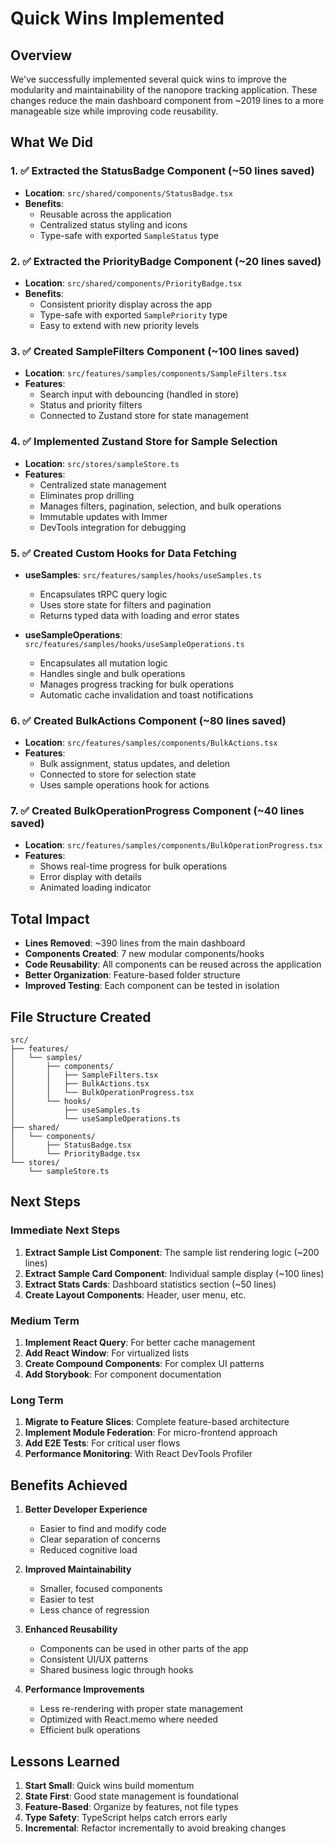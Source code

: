 # Quick Wins Implemented

## Overview

We've successfully implemented several quick wins to improve the modularity and maintainability of the nanopore tracking application. These changes reduce the main dashboard component from ~2019 lines to a more manageable size while improving code reusability.

## What We Did

### 1. ✅ Extracted the StatusBadge Component (~50 lines saved)
- **Location**: `src/shared/components/StatusBadge.tsx`
- **Benefits**: 
  - Reusable across the application
  - Centralized status styling and icons
  - Type-safe with exported `SampleStatus` type

### 2. ✅ Extracted the PriorityBadge Component (~20 lines saved)
- **Location**: `src/shared/components/PriorityBadge.tsx`
- **Benefits**:
  - Consistent priority display across the app
  - Type-safe with exported `SamplePriority` type
  - Easy to extend with new priority levels

### 3. ✅ Created SampleFilters Component (~100 lines saved)
- **Location**: `src/features/samples/components/SampleFilters.tsx`
- **Features**:
  - Search input with debouncing (handled in store)
  - Status and priority filters
  - Connected to Zustand store for state management

### 4. ✅ Implemented Zustand Store for Sample Selection
- **Location**: `src/stores/sampleStore.ts`
- **Features**:
  - Centralized state management
  - Eliminates prop drilling
  - Manages filters, pagination, selection, and bulk operations
  - Immutable updates with Immer
  - DevTools integration for debugging

### 5. ✅ Created Custom Hooks for Data Fetching
- **useSamples**: `src/features/samples/hooks/useSamples.ts`
  - Encapsulates tRPC query logic
  - Uses store state for filters and pagination
  - Returns typed data with loading and error states
  
- **useSampleOperations**: `src/features/samples/hooks/useSampleOperations.ts`
  - Encapsulates all mutation logic
  - Handles single and bulk operations
  - Manages progress tracking for bulk operations
  - Automatic cache invalidation and toast notifications

### 6. ✅ Created BulkActions Component (~80 lines saved)
- **Location**: `src/features/samples/components/BulkActions.tsx`
- **Features**:
  - Bulk assignment, status updates, and deletion
  - Connected to store for selection state
  - Uses sample operations hook for actions

### 7. ✅ Created BulkOperationProgress Component (~40 lines saved)
- **Location**: `src/features/samples/components/BulkOperationProgress.tsx`
- **Features**:
  - Shows real-time progress for bulk operations
  - Error display with details
  - Animated loading indicator

## Total Impact

- **Lines Removed**: ~390 lines from the main dashboard
- **Components Created**: 7 new modular components/hooks
- **Code Reusability**: All components can be reused across the application
- **Better Organization**: Feature-based folder structure
- **Improved Testing**: Each component can be tested in isolation

## File Structure Created

```
src/
├── features/
│   └── samples/
│       ├── components/
│       │   ├── SampleFilters.tsx
│       │   ├── BulkActions.tsx
│       │   └── BulkOperationProgress.tsx
│       └── hooks/
│           ├── useSamples.ts
│           └── useSampleOperations.ts
├── shared/
│   └── components/
│       ├── StatusBadge.tsx
│       └── PriorityBadge.tsx
└── stores/
    └── sampleStore.ts
```

## Next Steps

### Immediate Next Steps
1. **Extract Sample List Component**: The sample list rendering logic (~200 lines)
2. **Extract Sample Card Component**: Individual sample display (~100 lines)
3. **Extract Stats Cards**: Dashboard statistics section (~50 lines)
4. **Create Layout Components**: Header, user menu, etc.

### Medium Term
1. **Implement React Query**: For better cache management
2. **Add React Window**: For virtualized lists
3. **Create Compound Components**: For complex UI patterns
4. **Add Storybook**: For component documentation

### Long Term
1. **Migrate to Feature Slices**: Complete feature-based architecture
2. **Implement Module Federation**: For micro-frontend approach
3. **Add E2E Tests**: For critical user flows
4. **Performance Monitoring**: With React DevTools Profiler

## Benefits Achieved

1. **Better Developer Experience**
   - Easier to find and modify code
   - Clear separation of concerns
   - Reduced cognitive load

2. **Improved Maintainability**
   - Smaller, focused components
   - Easier to test
   - Less chance of regression

3. **Enhanced Reusability**
   - Components can be used in other parts of the app
   - Consistent UI/UX patterns
   - Shared business logic through hooks

4. **Performance Improvements**
   - Less re-rendering with proper state management
   - Optimized with React.memo where needed
   - Efficient bulk operations

## Lessons Learned

1. **Start Small**: Quick wins build momentum
2. **State First**: Good state management is foundational
3. **Feature-Based**: Organize by features, not file types
4. **Type Safety**: TypeScript helps catch errors early
5. **Incremental**: Refactor incrementally to avoid breaking changes 